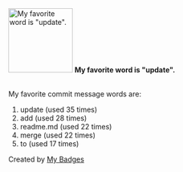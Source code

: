 <img src="https://my-badges.github.io/my-badges/favorite-word.png" alt="My favorite word is &quot;update&quot;." title="My favorite word is &quot;update&quot;." width="128">
<strong>My favorite word is &quot;update&quot;.</strong>
<br><br>

My favorite commit message words are:

1. update (used 35 times)
2. add (used 28 times)
3. readme.md (used 22 times)
4. merge (used 22 times)
5. to (used 17 times)


Created by <a href="https://github.com/my-badges/my-badges">My Badges</a>